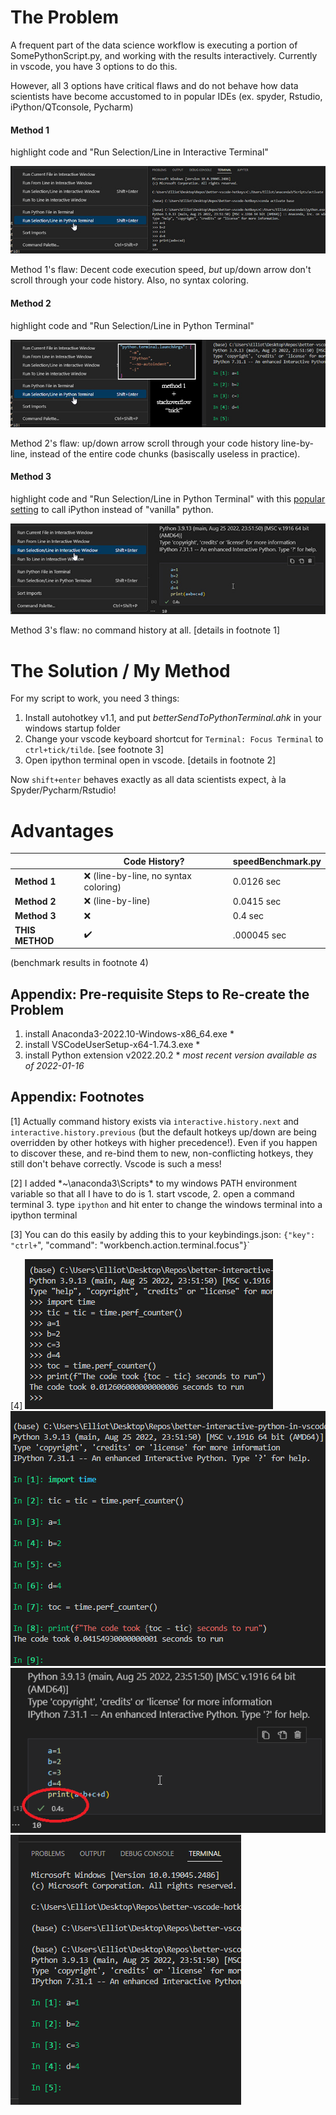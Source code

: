 # The Problem
A frequent part of the data science workflow is executing a portion of SomePythonScript.py, and working with the results interactively. Currently in vscode, you have 3 options to do this.

However, all 3 options have critical flaws and do not behave how data scientists have become accustomed to in popular IDEs (ex. spyder, Rstudio, iPython/QTconsole, Pycharm)

#### Method 1
highlight code and "Run Selection/Line in Interactive Terminal"

![method 1](imgs/method1.jpg)

Method 1's flaw: Decent code execution speed, *but* up/down arrow don't scroll through your code history.  Also, no syntax coloring.

#### Method 2
highlight code and "Run Selection/Line in Python Terminal"

![method 2](imgs/method2.jpg)

Method 2's flaw: up/down arrow scroll through your code history line-by-line, instead of the entire code chunks (basiscally useless in practice). 

#### Method 3
highlight code and "Run Selection/Line in Python Terminal" with this [popular setting](https://stackoverflow.com/questions/52310689/use-ipython-repl-in-vs-code) to call iPython instead of "vanilla" python.

![method 3](imgs/method3.jpg)

Method 3's flaw: no command history at all. [details in footnote 1]

# The Solution / My Method
For my script to work, you need 3 things:
1. Install autohotkey v1.1, and put *betterSendToPythonTerminal.ahk* in your windows startup folder
2. Change your vscode keyboard shortcut for `Terminal: Focus Terminal` to `ctrl+tick/tilde`. [see footnote 3]
3. Open ipython terminal open in vscode. [details in footnote 2]

Now `shift+enter` behaves exactly as all data scientists expect, à la Spyder/Pycharm/Rstudio!

# Advantages
|               | Code History? | speedBenchmark.py |
|---------------|---------------|-------------------|
| **Method 1**  |       ❌  (line-by-line, no syntax coloring)     |       0.0126 sec            |
| **Method 2**  |        ❌ (line-by-line)     |     0.0415 sec              |
| **Method 3**  |       ❌         |       0.4 sec           |
| **THIS METHOD** |      ✔️        |         .000045 sec         |

(benchmark results in footnote 4)

## Appendix: Pre-requisite Steps to Re-create the Problem

1. install Anaconda3-2022.10-Windows-x86_64.exe *
2. install VSCodeUserSetup-x64-1.74.3.exe *
3. install Python extension v2022.20.2 *
*most recent version available as of 2022-01-16*

## Appendix: Footnotes

[1] Actually command history exists via `interactive.history.next` and `interactive.history.previous` (but the default hotkeys up/down are being overridden by other hotkeys with higher precedence!). Even if you happen to discover these, and re-bind them to new, non-conflicting hotkeys, they still don't behave correctly. Vscode is such a mess!

[2] I added *~\anaconda3\Scripts\* to my windows PATH environment variable so that all I have to do is 1. start vscode, 2. open a command terminal 3. type `ipython` and hit enter to change the windows terminal into a ipython terminal

[3] You can do this easily by adding this to your keybindings.json: `{"key": "ctrl+`", "command": "workbench.action.terminal.focus"}` 

[4] ![method1bench](imgs/method1bench.png)
![method2bench](imgs/method2bench.png)
![method3bench](imgs/method3bench.png)
![method4bench](imgs/method4bench.png)